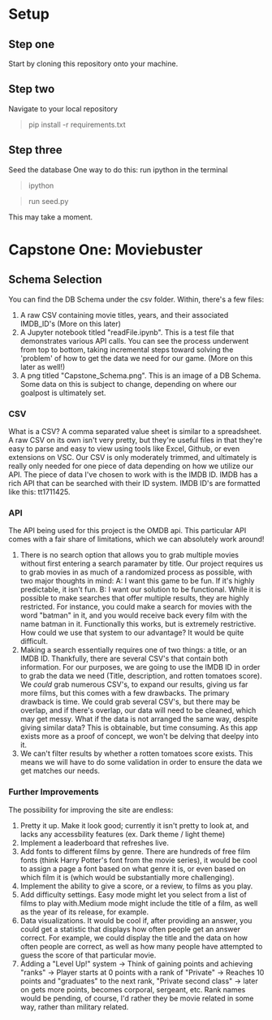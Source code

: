 # Setup
## Step one
Start by cloning this repository onto your machine.
## Step two
Navigate to your local repository

>pip install -r requirements.txt

## Step three
Seed the database
One way to do this: run ipython in the terminal
> ipython

> run seed.py

This may take a moment.

# Capstone One: Moviebuster
## Schema Selection
You can find the DB Schema under the csv folder. Within, there's a few files:
1. A raw CSV containing movie titles, years, and their associated IMDB_ID's (More on this later)
2. A Jupyter notebook titled "readFile.ipynb". This is a test file that demonstrates various API calls. You can see the process underwent from top to bottom, taking incremental steps toward solving the 'problem' of how to get the data we need for our game. (More on this later as well!)
3. A png titled "Capstone_Schema.png". This is an image of a DB Schema. Some data on this is subject to change, depending on where our goalpost is ultimately set.

### CSV
What is a CSV? A comma separated value sheet is similar to a spreadsheet. A raw CSV on its own isn't very pretty, but they're useful files in that they're easy to parse and easy to view using tools like Excel, Github, or even extensions on VSC. Our CSV is only moderately trimmed, and ultimately is really only needed for one piece of data depending on how we utilize our API. The piece of data I've chosen to work with is the IMDB ID. IMDB has a rich API that can be searched with their ID system. IMDB ID's are formatted like this: tt1711425.

### API
The API being used for this project is the OMDB api. This particular API comes with a fair share of limitations, which we can absolutely work around!
1. There is no search option that allows you to grab multiple movies without first entering a search paramater by title. Our project requires us to grab movies in as much of a randomized process as possible, with two major thoughts in mind:
    A: I want this game to be fun. If it's highly predictable, it isn't fun.
    B: I want our solution to be functional. While it is possible to make searches that offer multiple results, they are highly restricted. For instance, you could make a search for movies with the word "batman" in it, and you would receive back every film with the name batman in it. Functionally this works, but is extremely restrictive. How could we use that system to our advantage? It would be quite difficult.
2. Making a search essentially requires one of two things: a title, or an IMDB ID. Thankfully, there are several CSV's that contain both information. For our purposes, we are going to use the IMDB ID in order to grab the data we need (Title, description, and rotten tomatoes score). We *could* grab numerous CSV's, to expand our results, giving us far more films, but this comes with a few drawbacks. The primary drawback is time. We could grab several CSV's, but there may be overlap, and if there's overlap, our data will need to be cleaned, which may get messy. What if the data is not arranged the same way, despite giving similar data? This is obtainable, but time consuming. As this app exists more as a proof of concept, we won't be delving that deelpy into it.
3. We can't filter results by whether a rotten tomatoes score exists. This means we will have to do some validation in order to ensure the data we get matches our needs.

### Further Improvements
The possibility for improving the site are endless:
1. Pretty it up. Make it look good; currently it isn't pretty to look at, and lacks any accessbility features (ex. Dark theme / light theme)
2. Implement a leaderboard that refreshes live.
3. Add fonts to different films by genre. There are hundreds of free film fonts (think Harry Potter's font from the movie series), it would be cool to assign a page a font based on what genre it is, or even based on which film it is (which would be substantially more challenging).
4. Implement the ability to give a score, or a review, to films as you play.
5. Add difficulty settings. Easy mode might let you select from a list of films to play with.Medium mode might include the title of a film, as well as the year of its release, for example.
6. Data visualizations. It would be cool if, after providing an answer, you could get a statistic that displays how often people get an answer correct. For example, we could display the title and the data on how often people are correct, as well as how many people have attempted to guess the score of that particular movie.
7. Adding a "Level Up!" system -> Think of gaining points and achieving "ranks" -> Player starts at 0 points with a rank of "Private" -> Reaches 10 points and "graduates" to the next rank, "Private second class" -> later on gets more points, becomes corporal, sergeant, etc. Rank names would be pending, of course, I'd rather they be movie related in some way, rather than military related.
